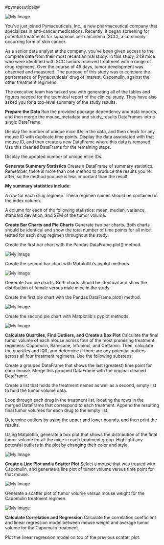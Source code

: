 #pymaceuticals#

![My Image](Image%20Graphs/READ%20ME%20Image%20animal-testing-hero.jpg?raw=true)

You've just joined Pymaceuticals, Inc., a new pharmaceutical company that specializes in anti-cancer medications. Recently, it began screening for potential treatments for squamous cell carcinoma (SCC), a commonly occurring form of skin cancer.

As a senior data analyst at the company, you've been given access to the complete data from their most recent animal study. In this study, 249 mice who were identified with SCC tumors received treatment with a range of drug regimens. Over the course of 45 days, tumor development was observed and measured. The purpose of this study was to compare the performance of Pymaceuticals’ drug of interest, Capomulin, against the other treatment regimens.

The executive team has tasked you with generating all of the tables and figures needed for the technical report of the clinical study. They have also asked you for a top-level summary of the study results.

**Prepare the Data**
Run the provided package dependency and data imports, and then merge the mouse_metadata and study_results DataFrames into a single DataFrame.

Display the number of unique mice IDs in the data, and then check for any mouse ID with duplicate time points. Display the data associated with that mouse ID, and then create a new DataFrame where this data is removed. Use this cleaned DataFrame for the remaining steps.

Display the updated number of unique mice IDs.

**Generate Summary Statistics**
Create a DataFrame of summary statistics. Remember, there is more than one method to produce the results you're after, so the method you use is less important than the result.

**My summary statistics include:**

A row for each drug regimen. These regimen names should be contained in the index column.

A column for each of the following statistics: mean, median, variance, standard deviation, and SEM of the tumor volume.

**Create Bar Charts and Pie Charts**
Generate two bar charts. Both charts should be identical and show the total number of time points for all mice tested for each drug regimen throughout the study.

Create the first bar chart with the Pandas DataFrame.plot() method.

![My Image](Image%20Graphs/Drug%20Regimen%20Pandas%20Bar%20Chart.png?raw=true)


Create the second bar chart with Matplotlib's pyplot methods.

![My Image](Image%20Graphs/Drug%20Regimen%20Bar%20Chart.png?raw=true)

Generate two pie charts. Both charts should be identical and show the distribution of female versus male mice in the study.

Create the first pie chart with the Pandas DataFrame.plot() method.

![My Image](Image%20Graphs/Pandas%20Pie%20Chart.png?raw=true)

Create the second pie chart with Matplotlib's pyplot methods.

![My Image](Image%20Graphs/Pyplot%20Pie%20Chart.png?raw=true)


**Calculate Quartiles, Find Outliers, and Create a Box Plot**
Calculate the final tumor volume of each mouse across four of the most promising treatment regimens: Capomulin, Ramicane, Infubinol, and Ceftamin. Then, calculate the quartiles and IQR, and determine if there are any potential outliers across all four treatment regimens. Use the following substeps:

Create a grouped DataFrame that shows the last (greatest) time point for each mouse. Merge this grouped DataFrame with the original cleaned DataFrame.

Create a list that holds the treatment names as well as a second, empty list to hold the tumor volume data.

Loop through each drug in the treatment list, locating the rows in the merged DataFrame that correspond to each treatment. Append the resulting final tumor volumes for each drug to the empty list.

Determine outliers by using the upper and lower bounds, and then print the results.

Using Matplotlib, generate a box plot that shows the distribution of the final tumor volume for all the mice in each treatment group. Highlight any potential outliers in the plot by changing their color and style.

![My Image](Image%20Graphs/Drug%20Regimen%20Tumor%20Box%20Plot.png?raw=true)

**Create a Line Plot and a Scatter Plot**
Select a mouse that was treated with Capomulin, and generate a line plot of tumor volume versus time point for that mouse.

![My Image](Image%20Graphs/Line%20Plots.png?raw=true)

Generate a scatter plot of tumor volume versus mouse weight for the Capomulin treatment regimen.

![My Image](Image%20Graphs/Capomulin%20Tumor%20vs%20Weight.png?raw=true)

**Calculate Correlation and Regression**
Calculate the correlation coefficient and linear regression model between mouse weight and average tumor volume for the Capomulin treatment.

Plot the linear regression model on top of the previous scatter plot.
